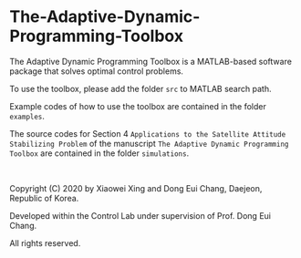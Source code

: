 # The-Adaptive-Dynamic-Programming-Toolbox

The Adaptive Dynamic Programming Toolbox is a MATLAB-based software package that solves optimal control problems.

To use the toolbox, please add the folder `src` to MATLAB search path.

Example codes of how to use the toolbox are contained in the folder `examples`.

The source codes for Section 4 `Applications to the Satellite Attitude Stabilizing Problem` of the manuscript `The Adaptive Dynamic Programming Toolbox` are contained in the folder `simulations`.

<br/>

Copyright (C) 2020 by Xiaowei Xing and Dong Eui Chang, Daejeon, Republic of Korea.

Developed within the Control Lab under supervision of Prof. Dong Eui Chang.

All rights reserved.
